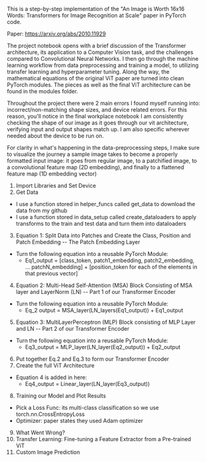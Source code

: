 This is a step-by-step implementation of the "An Image is Worth 16x16 Words: Transformers for Image Recognition at Scale" paper in PyTorch code.

Paper: https://arxiv.org/abs/2010.11929

The project notebook opens with a brief discussion of the Transformer architecture, its application to a Computer Vision task, and the challenges compared to Convolutional Neural Networks. I then go through the machine learning workflow from data preprocessing and training a model, to utilizing transfer learning and hyperparameter tuning. Along the way, the mathematical equations of the original ViT paper are turned into clean PyTorch modules. The pieces as well as the final ViT architecture can be found in the modules folder.

Throughout the project there were 2 main errors I found myself running into: incorrect/non-matching shape sizes, and device related errors. For this reason, you'll notice in the final workplace notebook I am consistently checking the shape of our image as it goes through our vit architecture, verifying input and output shapes match up. I am also specific wherever needed about the device to be run on.

For clarity in what's happening in the data-preprocessing steps, I make sure to visualize the journey a sample image takes to become a properly formatted input image: it goes from regular image, to a patchified image, to a convolutional feature map (2D embedding), and finally to a flattened feature map (1D embedding vector)

1. Import Libraries and Set Device
2. Get Data
  * I use a function stored in helper_funcs called get_data to download the data from my github
  * I use a function stored in data_setup called create_dataloaders to apply transforms to the train and test data and turn them into dataloaders
3. Equation 1: Split Data into Patches and Create the Class, Position and Patch Embedding -- The Patch Embedding Layer
  * Turn the following equation into a reusable PyTorch Module:
     * Eq1_output = [class_token, patch1_embedding, patch2_embedding, ... patchN_embedding] + [position_token for each of the elements in that previous vector]
4. Equation 2: Multi-Head Self-Attention (MSA) Block Consisting of MSA layer and LayerNorm (LN) -- Part 1 of our Transformer Encoder
  * Turn the following equation into a reusable PyTorch Module:
     * Eq_2 output = MSA_layer(LN_layers(Eq1_output)) + Eq1_output
5. Equation 3: MultiLayerPerceptron (MLP) Block consisting of MLP Layer and LN -- Part 2 of our Transformer Encoder
  * Turn the following equation into a reusable PyTorch Module:
     * Eq3_output = MLP_layer(LN_layer(Eq2_output)) + Eq2_output
6. Put together Eq.2 and Eq.3 to form our Transformer Encoder
7. Create the full ViT Architecture
  * Equation 4 is added in here:
     * Eq4_output = Linear_layer(LN_layer(Eq3_output))
8. Training our Model and Plot Results
  * Pick a Loss Func: its multi-class classification so we use torch.nn.CrossEntropyLoss
  * Optimizer: paper states they used Adam optimizer
9. What Went Wrong?
10. Transfer Learning: Fine-tuning a Feature Extractor from a Pre-trained ViT
11. Custom Image Prediction
